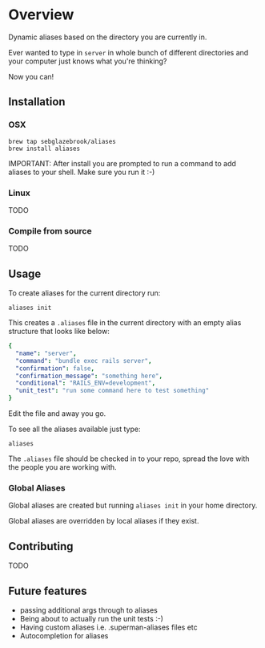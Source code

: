 # Overview

Dynamic aliases based on the directory you are currently in.

Ever wanted to type in `server` in whole bunch of different directories and your computer just knows what you're thinking?

Now you can!

## Installation

### OSX

```
brew tap sebglazebrook/aliases
brew install aliases
```

IMPORTANT: After install you are prompted to run a command to add aliases to your shell.
Make sure you run it :-)

### Linux

TODO

### Compile from source

TODO

## Usage

To create aliases for the current directory run:

```
aliases init
```

This creates a `.aliases` file in the current directory with an empty alias structure that looks like below:

```yaml
{
  "name": "server",
  "command": "bundle exec rails server",
  "confirmation": false,
  "confirmation_message": "something here",
  "conditional": "RAILS_ENV=development",
  "unit_test": "run some command here to test something"
}
```

Edit the file and away you go.

To see all the aliases available just type:

```
aliases
```

The `.aliases` file should be checked in to your repo, spread the love with the people you are working with.

### Global Aliases

Global aliases are created but running `aliases init` in your home directory.

Global aliases are overridden by local aliases if they exist.

## Contributing

TODO

## Future features

- passing additional args through to aliases
- Being about to actually run the unit tests :-)
- Having custom aliases i.e. .superman-aliases files etc
- Autocompletion for aliases

